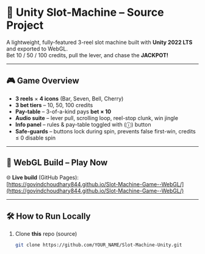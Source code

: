 # 🎰 Unity Slot-Machine – Source Project

A lightweight, fully-featured 3-reel slot machine built with **Unity 2022 LTS** and exported to WebGL.  
Bet 10 / 50 / 100 credits, pull the lever, and chase the **JACKPOT!**

---

## 🎮 Game Overview
- **3 reels** × **4 icons** (Bar, Seven, Bell, Cherry)  
- **3 bet tiers** – 10, 50, 100 credits  
- **Pay-table** – 3-of-a-kind pays **bet × 10**  
- **Audio suite** – lever pull, scrolling loop, reel-stop clunk, win jingle  
- **Info panel** – rules & pay-table toggled with (ⓘ) button  
- **Safe-guards** – buttons lock during spin, prevents false first-win, credits ≤ 0 disable spin

---

## 🚀 WebGL Build – Play Now
🌐 **Live build** (GitHub Pages):  
[https://govindchoudhary844.github.io/Slot-Machine-Game--WebGL/](https://govindchoudhary844.github.io/Slot-Machine-Game--WebGL/)

---

## 🛠️ How to Run Locally
1. Clone **this** repo (source)  
   ```bash
   git clone https://github.com/YOUR_NAME/Slot-Machine-Unity.git
